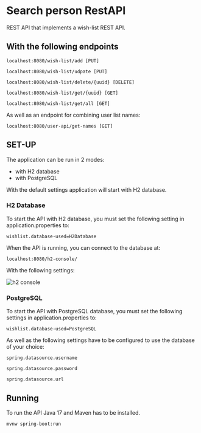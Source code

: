 # Search person RestAPI

REST API that implements a wish-list REST API.

## With the following endpoints

```
localhost:8080/wish-list/add [PUT]
```

```
localhost:8080/wish-list/udpate [PUT]
```

```
localhost:8080/wish-list/delete/{uuid} [DELETE]
```

```
localhost:8080/wish-list/get/{uuid} [GET]
```

```
localhost:8080/wish-list/get/all [GET]
```

As well as an endpoint for combining user list names:

```
localhost:8080/user-api/get-names [GET]
```

## SET-UP

The application can be run in 2 modes:

- with H2 database
- with PostgreSQL

With the default settings application will start with H2 database.

### H2 Database

To start the API with H2 database, you must set the following setting in application.properties to:

```
wishlist.database-used=H2Database
```

When the API is running, you can connect to the database at:

```
localhost:8080/h2-console/
```

With the following settings:

![h2 console](https://user-images.githubusercontent.com/21221917/170947321-92a2d745-2fa7-4f4b-bcb6-f9f14cf7108f.PNG)

### PostgreSQL

To start the API with PostgreSQL database, you must set the following settings in application.properties to:

```
wishlist.database-used=PostgreSQL
```

As well as the following settings have to be configured to use the database of your choice:

```
spring.datasource.username
```

```
spring.datasource.password
```

```
spring.datasource.url
```

## Running

To run the API Java 17 and Maven has to be installed.

```console
mvnw spring-boot:run
```
